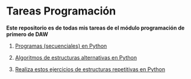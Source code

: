 # Tareas Programación

**Este repositorio es de todas mis tareas de el módulo programación de primero de DAW**

1. [Programas (secuenciales) en Python](ejercicios_programas_secuenciales/)

2. [Algoritmos de estructuras alternativas en Python](algoritmos_estructuras_alternativas/)

3. [Realiza estos ejercicios de estructuras repetitivas en Python](https://) 
